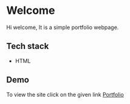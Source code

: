 # Welcome
Hi welcome, It is a simple portfolio webpage.

## Tech stack
- HTML

## Demo
To view the site click on the given link [Portfolio](https://polite-bublanina-d08b08.netlify.app/)
